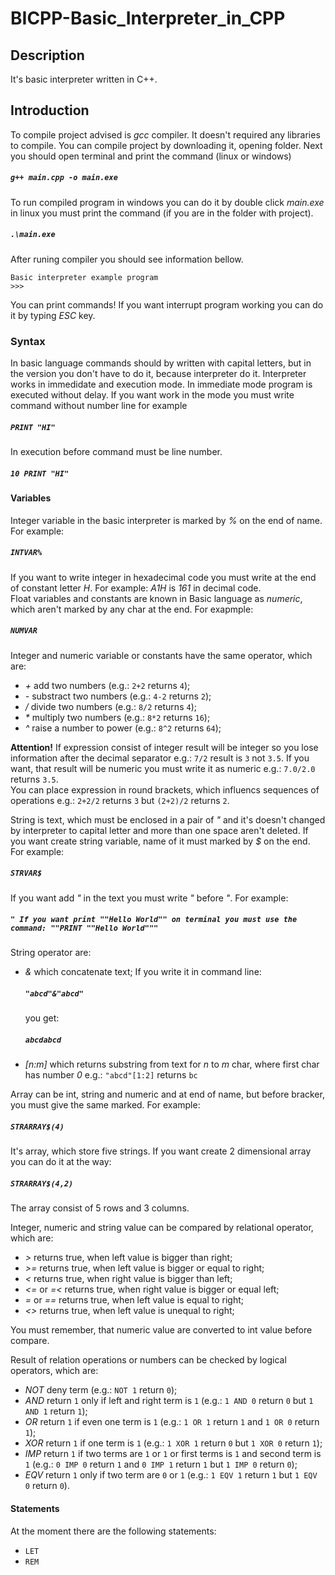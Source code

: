 # BICPP-Basic_Interpreter_in_CPP
## Description
It's basic interpreter written in C++.
## Introduction

To compile project advised is *gcc* compiler. It doesn't required any libraries to compile. You can compile project by downloading it, opening folder. Next you should open terminal and print the command (linux or windows)
##### `g++ main.cpp -o main.exe`
To run compiled program in windows you can do it by double click *main.exe* in linux you must print the command (if you are in the folder with project).
##### `.\main.exe`
After runing compiler you should see information bellow.
```
Basic interpreter example program
>>>
```
You can print commands!
If you want interrupt program working you can do it by typing *ESC* key.

### Syntax

In basic language commands should by written with capital letters, but in the version you don't have to do it, because interpreter do it.
Interpreter works in immedidate and execution mode. In immediate mode program is executed without delay. If you want work in the mode you must write command without number line for example
##### `PRINT "HI"`
In execution before command must be line number.
##### `10 PRINT "HI"`

#### Variables
Integer variable in the basic interpreter is marked by *%* on the end of name. For example:
##### `INTVAR%`
If you want to write integer in hexadecimal code you must write at the end of constant letter *H*. For example: *A1H* is *161* in decimal code.  
Float variables and constants are known in Basic language as *numeric*, which aren't marked by any char at the end. For exapmple:
##### `NUMVAR`
Integer and numeric variable or constants have the same operator, which are:
- *+* add two numbers (e.g.: `2+2` returns `4`);
- *-* substract two numbers (e.g.: `4-2` returns `2`);
- */* divide two numbers (e.g.: `8/2` returns `4`);
- *\** multiply two numbers (e.g.: `8*2` returns `16`);
- *^* raise a number to power (e.g.: `8^2` returns `64`);

 **Attention!** If expression consist of integer result will be integer so you lose information after the decimal separator e.g.: `7/2` result is `3` not `3.5`. If you want, that result will be numeric you must write it as numeric e.g.: `7.0/2.0` returns `3.5`.  
 You can place expression in round brackets, which influencs sequences of operations e.g.: `2+2/2` returns `3` but  `(2+2)/2` returns `2`.

String is text, which must be enclosed in a pair of *"* and it's doesn't changed by interpreter to capital letter and more than one space aren't deleted. If you want create string variable, name of it must marked by *$* on the end. For example:
##### `STRVAR$`
If you want add *"* in the text you must write *"* before *"*. For example:
##### `" If you want print ""Hello World"" on terminal you must use the command: ""PRINT ""Hello World"""`
String operator are:
-   *&* which concatenate text;
    If you write it in command line:
    ##### `"abcd"&"abcd"`
    you get:
    ##### `abcdabcd`
-   *[n:m]* which returns substring from text for *n* to *m* char, where first char has number *0* e.g.: `"abcd"[1:2]` returns `bc`

Array can be int, string and numeric and at end of name, but before bracker, you must give the same marked. For example:
##### `STRARRAY$(4)`
It's array, which store five strings. If you want create 2 dimensional array you can do it at the way:
##### `STRARRAY$(4,2)`
The array consist of 5 rows and 3 columns.

Integer, numeric and string value can be compared by relational operator, which are:
- *>* returns true, when left value is bigger than right;
- *>=* returns true, when left value is bigger or equal to right;
- *<* returns true, when right value is bigger than left;
- *<=* or *=<* returns true, when right value is bigger or equal left;
- *=* or *==* returns true, when left value is equal to right;
- *<>* returns true, when left value is unequal to right;

You must remember, that numeric value are converted to int value before compare.

Result of relation operations or numbers can be checked by logical operators, which are:
- *NOT* deny term (e.g.: `NOT 1` return `0`);
- *AND* return `1` only if left and right term is `1` (e.g.: `1 AND 0` return `0` but `1 AND 1` return `1`);
- *OR* return `1` if even one term is `1` (e.g.: `1 OR 1` return `1` and `1 OR 0` return `1`);
- *XOR* return `1` if one term is `1` (e.g.: `1 XOR 1` return `0` but `1 XOR 0` return `1`);
- *IMP* return `1` if two terms are `1` or `1` or first terms is `1` and second term is `1` (e.g.: `0 IMP 0` return `1` and `0 IMP 1` return `1` but `1 IMP 0` return `0`);
- *EQV* return `1` only if two term are `0` or `1` (e.g.: `1 EQV 1` return `1` but `1 EQV 0` return `0`).

#### Statements

At the moment there are the following statements:
- `LET`
- `REM`
  